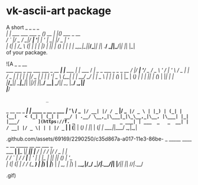 # vk-ascii-art package

A short
      _                     _       _   _             
   __| | ___  ___  ___ _ __(_)_ __ | |_(_) ___  _ __  
  / _` |/ _ \/ __|/ __| '__| | '_ \| __| |/ _ \| '_ \
 | (_| |  __/\__ \ (__| |  | | |_) | |_| | (_) | | | |
  \__,_|\___||___/\___|_|  |_| .__/ \__|_|\___/|_| |_|
                             |_|                      
 of your package.

![A
                                   _           _            __                          
  ___  ___ _ __ ___  ___ _ __  ___| |__   ___ | |_    ___  / _|  _   _  ___  _   _ _ __
 / __|/ __| '__/ _ \/ _ \ '_ \/ __| '_ \ / _ \| __|  / _ \| |_  | | | |/ _ \| | | | '__|
 \__ \ (__| | |  __/  __/ | | \__ \ | | | (_) | |_  | (_) |  _| | |_| | (_) | |_| | |   
 |___/\___|_|  \___|\___|_| |_|___/_| |_|\___/ \__|  \___/|_|    \__, |\___/ \__,_|_|   
                                                                 |___/                  

                   _                    
  _ __   __ _  ___| | ____ _  __ _  ___
 | '_ \ / _` |/ __| |/ / _` |/ _` |/ _ \
 | |_) | (_| | (__|   < (_| | (_| |  __/
 | .__/ \__,_|\___|_|\_\__,_|\__, |\___|
 |_|                         |___/      
](https://f.
       _                 _
   ___| | ___  _   _  __| |
  / __| |/ _ \| | | |/ _` |
 | (__| | (_) | |_| | (_| |
  \___|_|\___/ \__,_|\__,_|

.github.com/assets/69169/2290250/c35d867a-a017-11e3-86be-
          _ _____    ____  _      __ _____  __  __ ___  _     
   ___ __| |___  |__| ___|| |__  / _|___ / / _|/ _/ _ \| |__  
  / __/ _` |  / / __|___ \| '_ \| |_  |_ \| |_| || (_) | '_ \
 | (_| (_| | / / (__ ___) | |_) |  _|___) |  _|  _\__, | |_) |
  \___\__,_|/_/ \___|____/|_.__/|_| |____/|_| |_|   /_/|_.__/

.gif)
